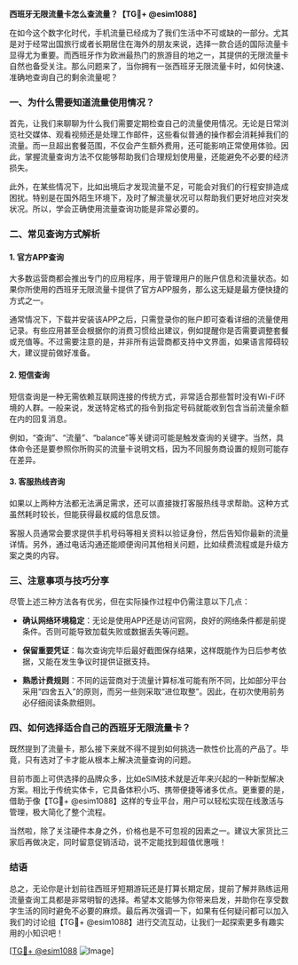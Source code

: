 **西班牙无限流量卡怎么查流量？【TG💪+ @esim1088】**

在如今这个数字化时代，手机流量已经成为了我们生活中不可或缺的一部分。尤其是对于经常出国旅行或者长期居住在海外的朋友来说，选择一款合适的国际流量卡显得尤为重要。而西班牙作为欧洲最热门的旅游目的地之一，其提供的无限流量卡自然也备受关注。那么问题来了，当你拥有一张西班牙无限流量卡时，如何快速、准确地查询自己的剩余流量呢？

### **一、为什么需要知道流量使用情况？**

首先，让我们来聊聊为什么我们需要定期检查自己的流量使用情况。无论是日常浏览社交媒体、观看视频还是处理工作邮件，这些看似普通的操作都会消耗掉我们的流量。而一旦超出套餐范围，不仅会产生额外费用，还可能影响正常使用体验。因此，掌握流量查询方法不仅能够帮助我们合理规划使用量，还能避免不必要的经济损失。

此外，在某些情况下，比如出境后才发现流量不足，可能会对我们的行程安排造成困扰。特别是在国外陌生环境下，及时了解流量状况可以帮助我们更好地应对突发状况。所以，学会正确使用流量查询功能是非常必要的。

### **二、常见查询方式解析**

#### **1. 官方APP查询**
大多数运营商都会推出专门的应用程序，用于管理用户的账户信息和流量状态。如果你所使用的西班牙无限流量卡提供了官方APP服务，那么这无疑是最方便快捷的方式之一。

通常情况下，下载并安装该APP之后，只需登录你的账户即可查看详细的流量使用记录。有些应用甚至会根据你的消费习惯给出建议，例如提醒你是否需要调整套餐或充值等。不过需要注意的是，并非所有运营商都支持中文界面，如果语言障碍较大，建议提前做好准备。

#### **2. 短信查询**
短信查询是一种无需依赖互联网连接的传统方式，非常适合那些暂时没有Wi-Fi环境的人群。一般来说，发送特定格式的指令到指定号码就能收到包含当前流量余额在内的回复消息。

例如，“查询”、“流量”、“balance”等关键词可能是触发查询的关键字。当然，具体命令还是要参照你所购买的流量卡说明文档，因为不同服务商设置的规则可能存在差异。

#### **3. 客服热线咨询**
如果以上两种方法都无法满足需求，还可以直接拨打客服热线寻求帮助。这种方式虽然耗时较长，但能获得最权威的信息反馈。

客服人员通常会要求提供手机号码等相关资料以验证身份，然后告知你最新的流量详情。另外，通过电话沟通还能顺便询问其他相关问题，比如续费流程或是升级方案之类的内容。

### **三、注意事项与技巧分享**

尽管上述三种方法各有优劣，但在实际操作过程中仍需注意以下几点：

- **确认网络环境稳定**：无论是使用APP还是访问官网，良好的网络条件都是前提条件。否则可能导致加载失败或数据丢失等问题。
  
- **保留重要凭证**：每次查询完毕后最好截图保存结果，这样既能作为日后参考依据，又能在发生争议时提供证据支持。
  
- **熟悉计费规则**：不同的运营商对于流量计算标准可能有所不同，比如部分平台采用“四舍五入”的原则，而另一些则采取“进位取整”。因此，在初次使用前务必仔细阅读条款细则。

### **四、如何选择适合自己的西班牙无限流量卡？**

既然提到了流量卡，那么接下来就不得不提到如何挑选一款性价比高的产品了。毕竟，只有选对了卡才能从根本上解决流量查询的问题。

目前市面上可供选择的品牌众多，比如eSIM技术就是近年来兴起的一种新型解决方案。相比于传统实体卡，它具备体积小巧、携带便捷等诸多优点。更重要的是，借助于像【TG💪+ @esim1088】这样的专业平台，用户可以轻松实现在线激活与管理，极大简化了整个流程。

当然啦，除了关注硬件本身之外，价格也是不可忽视的因素之一。建议大家货比三家后再做决定，同时留意促销活动，说不定能找到超值优惠哦！

### **结语**

总之，无论你是计划前往西班牙短期游玩还是打算长期定居，提前了解并熟练运用流量查询工具都是非常明智的选择。希望本文能够为你带来启发，并助你在享受数字生活的同时避免不必要的麻烦。最后再次强调一下，如果有任何疑问都可以加入我们的讨论组【TG💪+ @esim1088】进行交流互动，让我们一起探索更多有趣实用的小知识吧！

[[TG💪+ @esim1088](https://t.me/s/esim1088) ![Image](https://i.postimg.cc/4NQfJmqS/Snipaste-2025-05-13-00-14-12.png)]